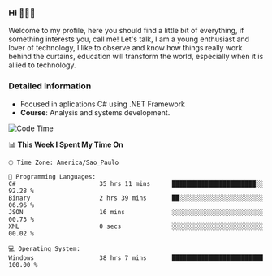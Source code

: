 


### Hi 🙋🏽‍♂️

Welcome to my profile, here you should find a little bit of everything, if something interests you, call me! Let's talk,
I am a young enthusiast and lover of technology, I like to observe and know how things really work behind the curtains, 
education will transform the world, especially when it is allied to technology.

### Detailed information
* Focused in aplications C# using .NET Framework
* **Course**: Analysis and systems development.

<!--START_SECTION:waka-->
![Code Time](http://img.shields.io/badge/Code%20Time-743%20hrs%205%20mins-blue)

📊 **This Week I Spent My Time On** 

```text
🕑︎ Time Zone: America/Sao_Paulo

💬 Programming Languages: 
C#                       35 hrs 11 mins      ███████████████████████░░   92.28 % 
Binary                   2 hrs 39 mins       ██░░░░░░░░░░░░░░░░░░░░░░░   06.96 % 
JSON                     16 mins             ░░░░░░░░░░░░░░░░░░░░░░░░░   00.73 % 
XML                      0 secs              ░░░░░░░░░░░░░░░░░░░░░░░░░   00.02 % 

💻 Operating System: 
Windows                  38 hrs 7 mins       █████████████████████████   100.00 % 
```


<!--END_SECTION:waka-->


